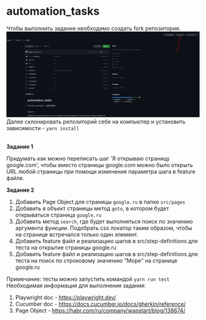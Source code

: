 # automation_tasks
Чтобы выполнить задание необходимо создать fork репозитория.
![img.png](stuff/img.png)
Далее склонировать репозиторий себе на компьютер и установить зависимости - `yarn install`

<br><b>Задание 1</b>

Придумать как можно переписать шаг 'Я открываю страницу google.com', чтобы вместо страницы
google.com можно было открыть
URL любой страницы при помощи изменения параметра шага в feature файле.

<b>Задание 2</b>
1. Добавить Page Object  для страницы `google.ru` в папке `src/pages`
2. Добавить в объект страницы метод `goto`, в котором будет открываться страница `google.ru`
3. Добавить метод `search`, где будет выполняться поиск по значению аргумента функции. 
Подобрать css локатор таким образом, чтобы на странице встречался только один элемент.
4. Добавить feature файл и реализацию шагов в src/step-definitions для теста на открытие страницы google.ru
5. Добавить feature файл и реализацию шагов в src/step-definitions для теста на поиск по строковому значению "Море" на странице google.ru

Примечание: тесты можно запустить командой `yarn run test` <br>
<bold>Необходимая информация для выполнения задания:</bold><br>
1. Playwright doc - https://playwright.dev/
2. Cucumber doc - https://docs.cucumber.io/docs/gherkin/reference/
3. Page Object - https://habr.com/ru/company/wapstart/blog/138674/
